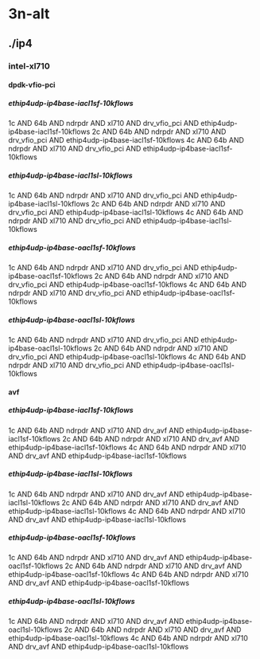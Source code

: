 # 3n-alt
## ./ip4
### intel-xl710
#### dpdk-vfio-pci
##### ethip4udp-ip4base-iacl1sf-10kflows
1c AND 64b AND ndrpdr AND xl710 AND drv_vfio_pci AND ethip4udp-ip4base-iacl1sf-10kflows
2c AND 64b AND ndrpdr AND xl710 AND drv_vfio_pci AND ethip4udp-ip4base-iacl1sf-10kflows
4c AND 64b AND ndrpdr AND xl710 AND drv_vfio_pci AND ethip4udp-ip4base-iacl1sf-10kflows
##### ethip4udp-ip4base-iacl1sl-10kflows
1c AND 64b AND ndrpdr AND xl710 AND drv_vfio_pci AND ethip4udp-ip4base-iacl1sl-10kflows
2c AND 64b AND ndrpdr AND xl710 AND drv_vfio_pci AND ethip4udp-ip4base-iacl1sl-10kflows
4c AND 64b AND ndrpdr AND xl710 AND drv_vfio_pci AND ethip4udp-ip4base-iacl1sl-10kflows
##### ethip4udp-ip4base-oacl1sf-10kflows
1c AND 64b AND ndrpdr AND xl710 AND drv_vfio_pci AND ethip4udp-ip4base-oacl1sf-10kflows
2c AND 64b AND ndrpdr AND xl710 AND drv_vfio_pci AND ethip4udp-ip4base-oacl1sf-10kflows
4c AND 64b AND ndrpdr AND xl710 AND drv_vfio_pci AND ethip4udp-ip4base-oacl1sf-10kflows
##### ethip4udp-ip4base-oacl1sl-10kflows
1c AND 64b AND ndrpdr AND xl710 AND drv_vfio_pci AND ethip4udp-ip4base-oacl1sl-10kflows
2c AND 64b AND ndrpdr AND xl710 AND drv_vfio_pci AND ethip4udp-ip4base-oacl1sl-10kflows
4c AND 64b AND ndrpdr AND xl710 AND drv_vfio_pci AND ethip4udp-ip4base-oacl1sl-10kflows
#### avf
##### ethip4udp-ip4base-iacl1sf-10kflows
1c AND 64b AND ndrpdr AND xl710 AND drv_avf AND ethip4udp-ip4base-iacl1sf-10kflows
2c AND 64b AND ndrpdr AND xl710 AND drv_avf AND ethip4udp-ip4base-iacl1sf-10kflows
4c AND 64b AND ndrpdr AND xl710 AND drv_avf AND ethip4udp-ip4base-iacl1sf-10kflows
##### ethip4udp-ip4base-iacl1sl-10kflows
1c AND 64b AND ndrpdr AND xl710 AND drv_avf AND ethip4udp-ip4base-iacl1sl-10kflows
2c AND 64b AND ndrpdr AND xl710 AND drv_avf AND ethip4udp-ip4base-iacl1sl-10kflows
4c AND 64b AND ndrpdr AND xl710 AND drv_avf AND ethip4udp-ip4base-iacl1sl-10kflows
##### ethip4udp-ip4base-oacl1sf-10kflows
1c AND 64b AND ndrpdr AND xl710 AND drv_avf AND ethip4udp-ip4base-oacl1sf-10kflows
2c AND 64b AND ndrpdr AND xl710 AND drv_avf AND ethip4udp-ip4base-oacl1sf-10kflows
4c AND 64b AND ndrpdr AND xl710 AND drv_avf AND ethip4udp-ip4base-oacl1sf-10kflows
##### ethip4udp-ip4base-oacl1sl-10kflows
1c AND 64b AND ndrpdr AND xl710 AND drv_avf AND ethip4udp-ip4base-oacl1sl-10kflows
2c AND 64b AND ndrpdr AND xl710 AND drv_avf AND ethip4udp-ip4base-oacl1sl-10kflows
4c AND 64b AND ndrpdr AND xl710 AND drv_avf AND ethip4udp-ip4base-oacl1sl-10kflows
